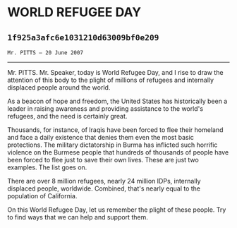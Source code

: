 # WORLD REFUGEE DAY
## `1f925a3afc6e1031210d63009bf0e209`
`Mr. PITTS — 20 June 2007`

---


Mr. PITTS. Mr. Speaker, today is World Refugee Day, and I rise to 
draw the attention of this body to the plight of millions of refugees 
and internally displaced people around the world.

As a beacon of hope and freedom, the United States has historically 
been a leader in raising awareness and providing assistance to the 
world's refugees, and the need is certainly great.

Thousands, for instance, of Iraqis have been forced to flee their 
homeland and face a daily existence that denies them even the most 
basic protections. The military dictatorship in Burma has inflicted 
such horrific violence on the Burmese people that hundreds of thousands 
of people have been forced to flee just to save their own lives. These 
are just two examples. The list goes on.

There are over 8 million refugees, nearly 24 million IDPs, internally 
displaced people, worldwide. Combined, that's nearly equal to the 
population of California.

On this World Refugee Day, let us remember the plight of these 
people. Try to find ways that we can help and support them.
